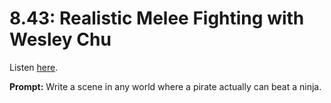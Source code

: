 # 8.43: Realistic Melee Fighting with Wesley Chu 

Listen [here](http://www.writingexcuses.com/2013/10/27/writing-excuses-8-43-realistic-melee-fighting-with-wesley-chu/). 

**Prompt:** Write a scene in any world where a pirate actually can beat a ninja.

